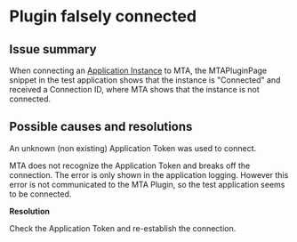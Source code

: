 # Plugin falsely connected

## Issue summary

When connecting an [Application Instance](../../../mta/application-instance) to MTA, the MTAPluginPage snippet in the test application shows that the instance is "Connected" and received a Connection ID, where MTA shows that the instance is not connected.

## Possible causes and resolutions

An unknown (non existing) Application Token was used to connect.

MTA does not recognize the Application Token and breaks off the connection. The error is only shown in the application logging. However this error is not communicated to the MTA Plugin, so the test application seems to be connected. 

**Resolution**

Check the Application Token and re-establish the connection.